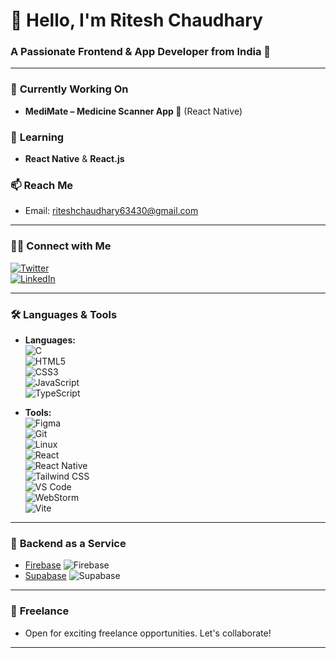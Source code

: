 # 👋 **Hello, I'm Ritesh Chaudhary**  
### A Passionate Frontend & App Developer from India 🚀

---

### 🔭 **Currently Working On**
- **MediMate – Medicine Scanner App 📸** (React Native)

### 🌱 **Learning**
- **React Native** & **React.js**

### 📫 **Reach Me**
- Email: [riteshchaudhary63430@gmail.com](mailto:riteshchaudhary63430@gmail.com)

---

### 🧑‍💻 **Connect with Me**

[![Twitter](https://img.shields.io/badge/Twitter-%40riteshdev99-00acee?style=for-the-badge&logo=twitter&logoColor=white)](https://twitter.com/riteshdev99)  
[![LinkedIn](https://img.shields.io/badge/LinkedIn-%40riteshchaudhary-0A66C2?style=for-the-badge&logo=linkedin&logoColor=white)](https://linkedin.com/in/riteshchaudhary)

---

### 🛠️ **Languages & Tools**

- **Languages:**  
  ![C](https://img.shields.io/badge/C-00599C?style=for-the-badge&logo=c&logoColor=white)  
  ![HTML5](https://img.shields.io/badge/HTML5-E34F26?style=for-the-badge&logo=html5&logoColor=white)  
  ![CSS3](https://img.shields.io/badge/CSS3-1572B6?style=for-the-badge&logo=css3&logoColor=white)  
  ![JavaScript](https://img.shields.io/badge/JavaScript-F7DF1E?style=for-the-badge&logo=javascript&logoColor=black)  
  ![TypeScript](https://img.shields.io/badge/TypeScript-3178C6?style=for-the-badge&logo=typescript&logoColor=white)

- **Tools:**  
  ![Figma](https://img.shields.io/badge/Figma-0ACF83?style=for-the-badge&logo=figma&logoColor=white)  
  ![Git](https://img.shields.io/badge/Git-F05032?style=for-the-badge&logo=git&logoColor=white)  
  ![Linux](https://img.shields.io/badge/Linux-FCC624?style=for-the-badge&logo=linux&logoColor=black)  
  ![React](https://img.shields.io/badge/React-61DAFB?style=for-the-badge&logo=react&logoColor=black)  
  ![React Native](https://img.shields.io/badge/React%20Native-20232A?style=for-the-badge&logo=react&logoColor=61DAFB)  
  ![Tailwind CSS](https://img.shields.io/badge/Tailwind%20CSS-38B2AC?style=for-the-badge&logo=tailwindcss&logoColor=white)  
  ![VS Code](https://img.shields.io/badge/VS%20Code-0078D4?style=for-the-badge&logo=visualstudiocode&logoColor=white)  
  ![WebStorm](https://img.shields.io/badge/WebStorm-000000?style=for-the-badge&logo=webstorm&logoColor=white)  
  ![Vite](https://img.shields.io/badge/Vite-646CFF?style=for-the-badge&logo=vite&logoColor=white)

---

### 🔧 **Backend as a Service**

- [Firebase](https://firebase.google.com/) ![Firebase](https://img.shields.io/badge/Firebase-FFCA28?style=for-the-badge&logo=firebase&logoColor=white)
- [Supabase](https://supabase.io/) ![Supabase](https://img.shields.io/badge/Supabase-3ECF8E?style=for-the-badge&logo=supabase&logoColor=white)

---

### 💼 **Freelance**
- Open for exciting freelance opportunities. Let's collaborate!

---

